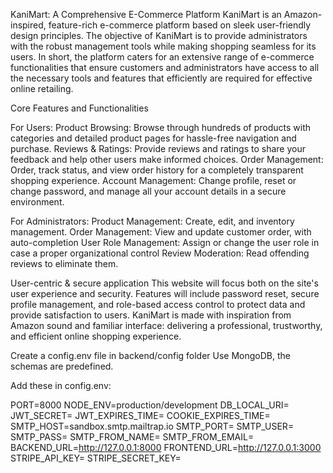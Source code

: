 KaniMart: A Comprehensive E-Commerce Platform
KaniMart is an Amazon-inspired, feature-rich e-commerce platform based on sleek user-friendly design principles. The objective of KaniMart is to provide administrators with the robust management tools while making shopping seamless for its users. In short, the platform caters for an extensive range of e-commerce functionalities that ensure customers and administrators have access to all the necessary tools and features that efficiently are required for effective online retailing.


Core Features and Functionalities

For Users:
Product Browsing: Browse through hundreds of products with categories and detailed product pages for hassle-free navigation and purchase.
Reviews & Ratings: Provide reviews and ratings to share your feedback and help other users make informed choices.
Order Management: Order, track status, and view order history for a completely transparent shopping experience.
Account Management: Change profile, reset or change password, and manage all your account details in a secure environment.

For Administrators:
Product Management: Create, edit, and inventory management.
Order Management: View and update customer order, with auto-completion
User Role Management: Assign or change the user role in case a proper organizational control
Review Moderation: Read offending reviews to eliminate them.

User-centric & secure application
This website will focus both on the site's user experience and security. Features will include password reset, secure profile management, and role-based access control to protect data and provide satisfaction to users. KaniMart is made with inspiration from Amazon sound and familiar interface: delivering a professional, trustworthy, and efficient online shopping experience.

Create a config.env file in backend/config folder
Use MongoDB, the schemas are predefined.

Add these in config.env:

PORT=8000
NODE_ENV=production/development
DB_LOCAL_URI=
JWT_SECRET=
JWT_EXPIRES_TIME=
COOKIE_EXPIRES_TIME=
SMTP_HOST=sandbox.smtp.mailtrap.io
SMTP_PORT=
SMTP_USER=
SMTP_PASS=
SMTP_FROM_NAME=
SMTP_FROM_EMAIL=
BACKEND_URL=http://127.0.0.1:8000
FRONTEND_URL=http://127.0.0.1:3000
STRIPE_API_KEY=
STRIPE_SECRET_KEY=

